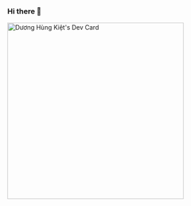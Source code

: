### Hi there 👋

<!--
**kietdh/kietdh** is a ✨ _special_ ✨ repository because its `README.md` (this file) appears on your GitHub profile.

Here are some ideas to get you started:

- 🔭 I’m currently working on ...
- 🌱 I’m currently learning ...
- 👯 I’m looking to collaborate on ...
- 🤔 I’m looking for help with ...
- 💬 Ask me about ...
- 📫 How to reach me: ...
- 😄 Pronouns: ...
- ⚡ Fun fact: ...
-->

<a href="https://app.daily.dev/jaykit"><img src="https://github.com/kietdh/kietdh/blob/main/devcard.svg" width="400" alt="Dương Hùng Kiệt's Dev Card"/></a>
